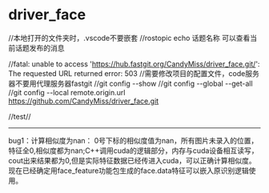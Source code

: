 # driver_face
//本地打开的文件夹时，.vscode不要嵌套
//rostopic echo 话题名称 可以查看当前话题发布的消息


//fatal: unable to access 'https://hub.fastgit.org/CandyMiss/driver_face.git/': The requested URL returned error: 503
//需要修改项目的配置文件，code服务器不要用代理服务器fastgit
//git config --show
//git config --global --get-all
//git config --local remote.origin.url https://github.com/CandyMiss/driver_face.git

//test//

--------------------------------
bug1：计算相似度为nan：
0号下标的相似度值为nan，所有图片未录入的位置，特征全0,相似度都为nan;C++调用cuda的逻辑部分，内存与cuda设备相互读写，cout出来结果都为0,但是实际特征数据已经传进入cuda，可以正确计算相似度。
现在已经确定用face_feature功能包生成的face.data特征可以嵌入原识别逻辑使用。